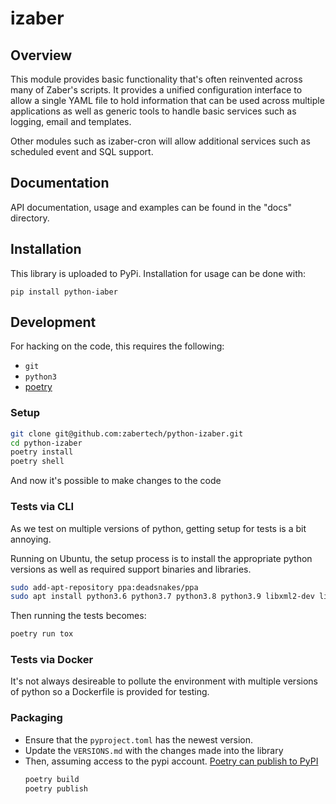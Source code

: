 # izaber


## Overview

This module provides basic functionality that's often reinvented across
many of Zaber's scripts. It provides a unified configuration interface to
allow a single YAML file to hold information that can be used across 
multiple applications as well as generic tools to handle basic services
such as logging, email and templates.

Other modules such as izaber-cron will allow additional services such as
scheduled event and SQL support.

## Documentation

API documentation, usage and examples can be found in the "docs" directory.

## Installation

This library is uploaded to PyPi. Installation for usage can be done with:

`pip install python-iaber`

## Development

For hacking on the code, this requires the following:

- `git`
- `python3`
- [poetry](https://python-poetry.org/)

### Setup

```bash
git clone git@github.com:zabertech/python-izaber.git
cd python-izaber
poetry install
poetry shell
```

And now it's possible to make changes to the code

### Tests via CLI

As we test on multiple versions of python, getting setup for tests is a bit annoying.

Running on Ubuntu, the setup process is to install the appropriate python versions as well as required support binaries and libraries.

```bash
sudo add-apt-repository ppa:deadsnakes/ppa
sudo apt install python3.6 python3.7 python3.8 python3.9 libxml2-dev libxslt1-dev build-essential pypy3-dev python3.6-dev python3.7-dev python3.8-dev python3.9-dev libssl-dev
```

Then running the tests becomes:

```bash
poetry run tox
```

### Tests via Docker

It's not always desireable to pollute the environment with multiple versions of python so a Dockerfile is provided for testing.

### Packaging

- Ensure that the `pyproject.toml` has the newest version.
- Update the `VERSIONS.md` with the changes made into the library
- Then, assuming access to the pypi account. [Poetry can publish to PyPI](https://python-poetry.org/docs/libraries/#publishing-to-pypi)
    ```bash
    poetry build
    poetry publish
    ```

